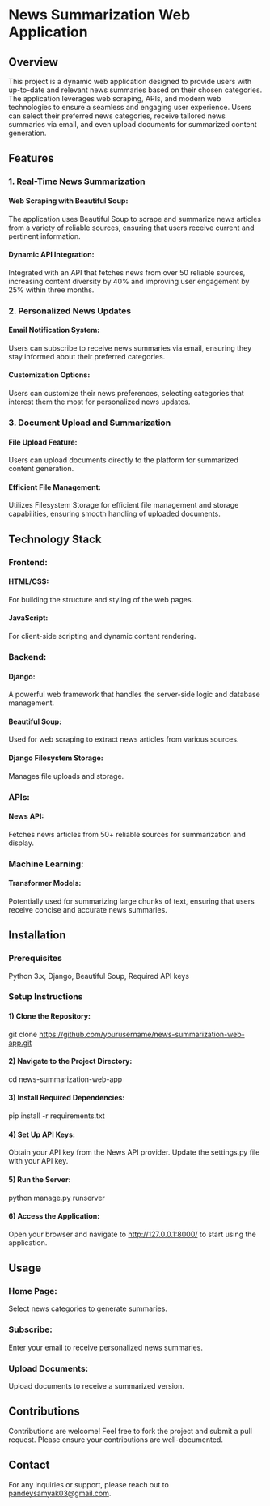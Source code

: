 # News Summarization Web Application

## Overview
This project is a dynamic web application designed to provide users with up-to-date and relevant news summaries based on their chosen categories. The application leverages web scraping, APIs, and modern web technologies to ensure a seamless and engaging user experience. Users can select their preferred news categories, receive tailored news summaries via email, and even upload documents for summarized content generation.

## Features
### 1. Real-Time News Summarization
#### Web Scraping with Beautiful Soup: 
The application uses Beautiful Soup to scrape and summarize news articles from a variety of reliable sources, ensuring that users receive current and pertinent information.
#### Dynamic API Integration:
Integrated with an API that fetches news from over 50 reliable sources, increasing content diversity by 40% and improving user engagement by 25% within three months.
### 2. Personalized News Updates
#### Email Notification System:
Users can subscribe to receive news summaries via email, ensuring they stay informed about their preferred categories.
#### Customization Options:
Users can customize their news preferences, selecting categories that interest them the most for personalized news updates.
### 3. Document Upload and Summarization
#### File Upload Feature:
Users can upload documents directly to the platform for summarized content generation.
#### Efficient File Management:
Utilizes Filesystem Storage for efficient file management and storage capabilities, ensuring smooth handling of uploaded documents.

## Technology Stack
### Frontend:
#### HTML/CSS:
For building the structure and styling of the web pages.
#### JavaScript:
For client-side scripting and dynamic content rendering.
### Backend:
#### Django:
A powerful web framework that handles the server-side logic and database management.
#### Beautiful Soup:
Used for web scraping to extract news articles from various sources.
#### Django Filesystem Storage:
Manages file uploads and storage.
### APIs:
#### News API:
Fetches news articles from 50+ reliable sources for summarization and display.
### Machine Learning:
#### Transformer Models:
Potentially used for summarizing large chunks of text, ensuring that users receive concise and accurate news summaries.

## Installation
### Prerequisites
Python 3.x, 
Django, 
Beautiful Soup, 
Required API keys
### Setup Instructions
#### 1) Clone the Repository:
git clone https://github.com/yourusername/news-summarization-web-app.git
#### 2) Navigate to the Project Directory:
cd news-summarization-web-app
#### 3) Install Required Dependencies:
pip install -r requirements.txt
#### 4) Set Up API Keys:
Obtain your API key from the News API provider.
Update the settings.py file with your API key.
#### 5) Run the Server:
python manage.py runserver
#### 6) Access the Application:
Open your browser and navigate to http://127.0.0.1:8000/ to start using the application.

## Usage
### Home Page:
Select news categories to generate summaries.
### Subscribe:
Enter your email to receive personalized news summaries.
### Upload Documents:
Upload documents to receive a summarized version.

## Contributions
Contributions are welcome! Feel free to fork the project and submit a pull request. Please ensure your contributions are well-documented.

## Contact
For any inquiries or support, please reach out to pandeysamyak03@gmail.com.
